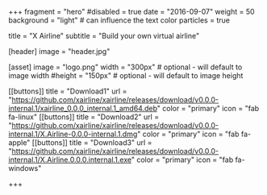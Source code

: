 +++
fragment = "hero"
#disabled = true
date = "2016-09-07"
weight = 50
background = "light" # can influence the text color
particles = true

title = "X Airline"
subtitle = "Build your own virtual airline"

[header]
  image = "header.jpg"

[asset]
  image = "logo.png"
  width = "300px" # optional - will default to image width
  #height = "150px" # optional - will default to image height


[[buttons]]
  title = "Download1"
  url = "https://github.com/xairline/xairline/releases/download/v0.0.0-internal.1/xairline_0.0.0_internal.1_amd64.deb"
  color = "primary"
  icon = "fab fa-linux"
[[buttons]]
  title = "Download2"
  url = "https://github.com/xairline/xairline/releases/download/v0.0.0-internal.1/X.Airline-0.0.0-internal.1.dmg"
  color = "primary"
  icon = "fab fa-apple"
[[buttons]]
  title = "Download3"
  url = "https://github.com/xairline/xairline/releases/download/v0.0.0-internal.1/X.Airline.0.0.0.internal.1.exe"
  color = "primary"
  icon = "fab fa-windows"


+++
